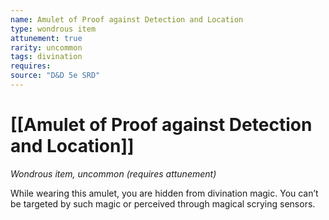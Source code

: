 ```yaml
---
name: Amulet of Proof against Detection and Location
type: wondrous item
attunement: true
rarity: uncommon
tags: divination
requires: 
source: "D&D 5e SRD"
---
```

# [[Amulet of Proof against Detection and Location]]



*Wondrous item, uncommon (requires attunement)*

While wearing this amulet, you are hidden from divination magic. You can’t be targeted by such magic or perceived through magical scrying sensors.